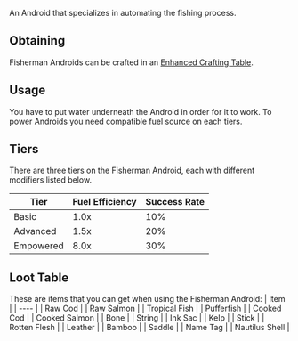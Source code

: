 An Android that specializes in automating the fishing process.

## Obtaining
Fisherman Androids can be crafted in an [Enhanced Crafting Table](https://github.com/Slimefun/Slimefun4/wiki/Enhanced-Crafting-Table).

## Usage
You have to put water underneath the Android in order for it to work.
To power Androids you need compatible fuel source on each tiers.

## Tiers
There are three tiers on the Fisherman Android, each with different modifiers listed below.

| Tier | Fuel Efficiency | Success Rate |
| ---- | --------------- | ------------ |
| Basic | 1.0x | 10% |
| Advanced | 1.5x | 20% |
| Empowered | 8.0x | 30% |

## Loot Table
These are items that you can get when using the Fisherman Android:
| Item |
| ---- |
| Raw Cod |
| Raw Salmon |
| Tropical Fish |
| Pufferfish |
| Cooked Cod |
| Cooked Salmon |
| Bone |
| String |
| Ink Sac |
| Kelp |
| Stick |
| Rotten Flesh |
| Leather |
| Bamboo |
| Saddle |
| Name Tag |
| Nautilus Shell |
